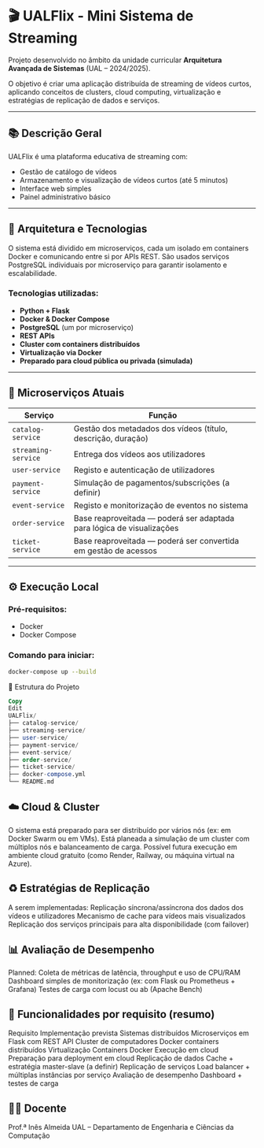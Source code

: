 # 🎬 UALFlix - Mini Sistema de Streaming

Projeto desenvolvido no âmbito da unidade curricular **Arquitetura Avançada de Sistemas** (UAL – 2024/2025).

O objetivo é criar uma aplicação distribuída de streaming de vídeos curtos, aplicando conceitos de clusters, cloud computing, virtualização e estratégias de replicação de dados e serviços.

---

## 📚 Descrição Geral

UALFlix é uma plataforma educativa de streaming com:
- Gestão de catálogo de vídeos
- Armazenamento e visualização de vídeos curtos (até 5 minutos)
- Interface web simples
- Painel administrativo básico

---

## 🧱 Arquitetura e Tecnologias

O sistema está dividido em microserviços, cada um isolado em containers Docker e comunicando entre si por APIs REST. São usados serviços PostgreSQL individuais por microserviço para garantir isolamento e escalabilidade.

### Tecnologias utilizadas:
- **Python + Flask**
- **Docker & Docker Compose**
- **PostgreSQL** (um por microserviço)
- **REST APIs**
- **Cluster com containers distribuídos**
- **Virtualização via Docker**
- **Preparado para cloud pública ou privada (simulada)**

---

## 🧩 Microserviços Atuais

| Serviço             | Função                                                                 |
|---------------------|------------------------------------------------------------------------|
| `catalog-service`   | Gestão dos metadados dos vídeos (título, descrição, duração)           |
| `streaming-service` | Entrega dos vídeos aos utilizadores                                    |
| `user-service`      | Registo e autenticação de utilizadores                                 |
| `payment-service`   | Simulação de pagamentos/subscrições (a definir)                        |
| `event-service`     | Registo e monitorização de eventos no sistema                          |
| `order-service`     | Base reaproveitada — poderá ser adaptada para lógica de visualizações  |
| `ticket-service`    | Base reaproveitada — poderá ser convertida em gestão de acessos        |

---

## ⚙️ Execução Local

### Pré-requisitos:
- Docker
- Docker Compose

### Comando para iniciar:
```bash
docker-compose up --build
```

📁 Estrutura do Projeto
```sql
Copy
Edit
UALFlix/
├── catalog-service/
├── streaming-service/
├── user-service/
├── payment-service/
├── event-service/
├── order-service/
├── ticket-service/
├── docker-compose.yml
└── README.md
```

## ☁️ Cloud & Cluster
O sistema está preparado para ser distribuído por vários nós (ex: em Docker Swarm ou em VMs).
Está planeada a simulação de um cluster com múltiplos nós e balanceamento de carga.
Possível futura execução em ambiente cloud gratuito (como Render, Railway, ou máquina virtual na Azure).

## ♻️ Estratégias de Replicação
A serem implementadas:
Replicação síncrona/assíncrona dos dados dos vídeos e utilizadores
Mecanismo de cache para vídeos mais visualizados
Replicação dos serviços principais para alta disponibilidade (com failover)

## 📊 Avaliação de Desempenho
Planned:
Coleta de métricas de latência, throughput e uso de CPU/RAM
Dashboard simples de monitorização (ex: com Flask ou Prometheus + Grafana)
Testes de carga com locust ou ab (Apache Bench)

## 📌 Funcionalidades por requisito (resumo)
Requisito	Implementação prevista
Sistemas distribuídos	Microserviços em Flask com REST API
Cluster de computadores	Docker containers distribuídos
Virtualização	Containers Docker
Execução em cloud	Preparação para deployment em cloud
Replicação de dados	Cache + estratégia master-slave (a definir)
Replicação de serviços	Load balancer + múltiplas instâncias por serviço
Avaliação de desempenho	Dashboard + testes de carga

## 👨‍🏫 Docente
Prof.ª Inês Almeida
UAL – Departamento de Engenharia e Ciências da Computação

